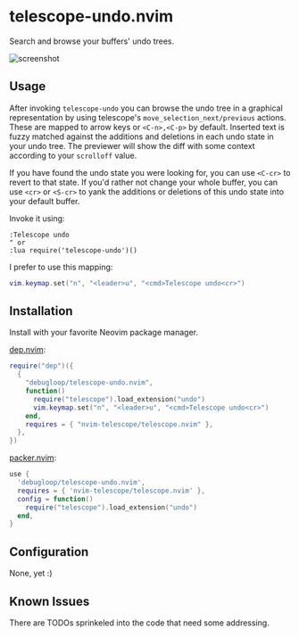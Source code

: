 # telescope-undo.nvim
Search and browse your buffers' undo trees.

![screenshot](https://user-images.githubusercontent.com/4604331/208148319-edf833d9-1409-44c5-b88a-95e57087fef8.png)

## Usage

After invoking `telescope-undo` you can browse the undo tree in a graphical representation by using
telescope's `move_selection_next/previous` actions. These are mapped to arrow keys or `<C-n>,<C-p>`
by default. Inserted text is fuzzy matched against the additions and deletions in each undo state
in your undo tree. The previewer will show the diff with some context according to your `scrolloff`
value.

If you have found the undo state you were looking for, you can use `<C-cr>` to revert to that state.
If you'd rather not change your whole buffer, you can use `<cr>` or `<S-cr>` to yank the additions
or deletions of this undo state into your default buffer.

Invoke it using:

```viml
:Telescope undo
" or
:lua require('telescope-undo')()
```

I prefer to use this mapping:

```lua
vim.keymap.set("n", "<leader>u", "<cmd>Telescope undo<cr>")
```

## Installation
Install with your favorite Neovim package manager.

[dep.nvim](https://github.com/chiyadev/dep):

```lua
require("dep")({
  {
    "debugloop/telescope-undo.nvim",
    function()
      require("telescope").load_extension("undo")
      vim.keymap.set("n", "<leader>u", "<cmd>Telescope undo<cr>")
    end,
    requires = { "nvim-telescope/telescope.nvim" },
  },
})
```

[packer.nvim](https://github.com/wbthomason/packer.nvim):

```lua
use {
  'debugloop/telescope-undo.nvim',
  requires = { 'nvim-telescope/telescope.nvim' },
  config = function()
    require("telescope").load_extension("undo")
  end,
}
```

## Configuration

None, yet :)

## Known Issues

There are TODOs sprinkeled into the code that need some addressing.
